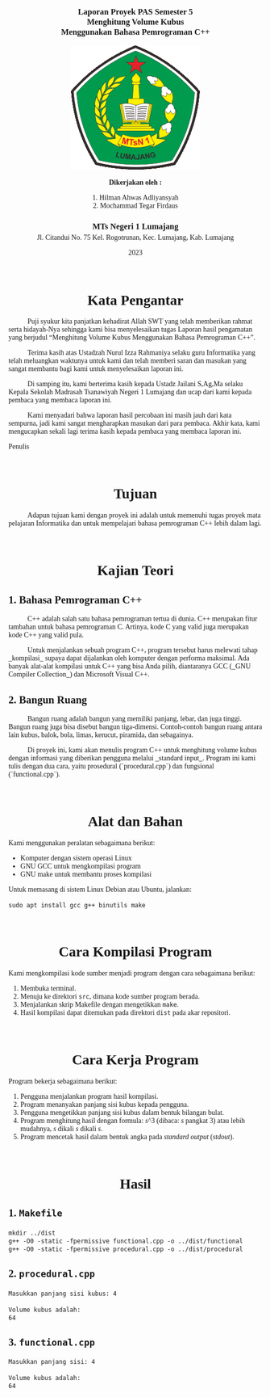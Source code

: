 <div style="max-width:210mm;margin:auto;font-family:serif">

<div style="text-align:center !important"><h3>

Laporan Proyek PAS Semester 5\
Menghitung Volume Kubus\
Menggunakan Bahasa Pemrograman C++

</h3></div style="text-align:center !important">

<div style="text-align:center !important">

![Lambang MTs Negeri 1 Lumajang](_assets/logo_mtsn.gif)

</div style="text-align:center !important">

<div style="text-align:center !important">

**Dikerjakan oleh :**

1\. Hilman Ahwas Adliyansyah\
2\. Mochammad Tegar Firdaus

</div style="text-align:center !important">

<div style="text-align:center !important">

<h3 style="margin-bottom:0.25em">MTs Negeri 1 Lumajang</h3>
<address style="font-style:normal">Jl. Citandui No. 75 Kel. Rogotrunan, Kec. Lumajang, Kab. Lumajang</address>

2023

</div style="text-align:center !important">

<div style="margin:0.5em 0em">&nbsp;</div>

<div style="text-align:center !important">

# Kata Pengantar

</div style="text-align:center !important">

<p style="text-indent:1cm">Puji syukur kita panjatkan kehadirat Allah SWT yang telah memberikan rahmat serta hidayah-Nya sehingga kami bisa menyelesaikan tugas Laporan hasil pengamatan yang berjudul “Menghitung Volume Kubus Menggunakan Bahasa Pemrograman C++”.</p>

<p style="text-indent:1cm">Terima kasih atas Ustadzah Nurul Izza Rahmaniya selaku guru Informatika yang telah meluangkan waktunya untuk kami dan telah memberi saran dan masukan yang sangat membantu bagi kami untuk menyelesaikan laporan ini.</p>

<p style="text-indent:1cm">Di samping itu, kami berterima kasih kepada Ustadz Jailani S,Ag,Ma selaku Kepala Sekolah Madrasah Tsanawiyah Negeri 1 Lumajang dan ucap dari kami kepada pembaca yang membaca laporan ini.</p>

<p style="text-indent:1cm">Kami menyadari bahwa laporan hasil percobaan ini masih jauh dari kata sempurna, jadi kami sangat mengharapkan masukan dari para pembaca. Akhir kata, kami mengucapkan sekali lagi terima kasih kepada pembaca yang membaca laporan ini.</p>

Penulis

<div style="margin:0.5em 0em">&nbsp;</div>

<div style="text-align:center !important">

# Tujuan

</div style="text-align:center !important">

<p style="text-indent:1cm">Adapun tujuan kami dengan proyek ini adalah untuk memenuhi tugas proyek mata pelajaran Informatika dan untuk mempelajari bahasa pemrograman C++ lebih dalam lagi.</p>

<div style="margin:0.5em 0em">&nbsp;</div>

<div style="text-align:center !important">

# Kajian Teori

</div style="text-align:center !important">

## 1. Bahasa Pemrograman C++

<p style="text-indent:1cm">C++ adalah salah satu bahasa pemrograman tertua di dunia. C++ merupakan fitur tambahan untuk bahasa pemrograman C. Artinya, kode C yang valid juga merupakan kode C++ yang valid pula.</p>

<p style="text-indent:1cm">Untuk menjalankan sebuah program C++, program tersebut harus melewati tahap _kompilasi_ supaya dapat dijalankan oleh komputer dengan performa maksimal. Ada banyak alat-alat kompilasi untuk C++ yang bisa Anda pilih, diantaranya GCC (_GNU Compiler Collection_) dan Microsoft Visual C++.</p>

## 2. Bangun Ruang

<p style="text-indent:1cm">Bangun ruang adalah bangun yang memiliki panjang, lebar, dan juga tinggi. Bangun ruang juga bisa disebut bangun tiga-dimensi. Contoh-contoh bangun ruang antara lain kubus, balok, bola, limas, kerucut, piramida, dan sebagainya.</p>

<p style="text-indent:1cm">Di proyek ini, kami akan menulis program C++ untuk menghitung volume kubus dengan informasi yang diberikan pengguna melalui _standard input_. Program ini kami tulis dengan dua cara, yaitu prosedural (`procedural.cpp`) dan fungsional (`functional.cpp`).</p>

<div style="margin:0.5em 0em">&nbsp;</div>

<div style="text-align:center !important">

# Alat dan Bahan

</div style="text-align:center !important">

Kami menggunakan peralatan sebagaimana berikut:

* Komputer dengan sistem operasi Linux
* GNU GCC untuk mengkompilasi program
* GNU make untuk membantu proses kompilasi

Untuk memasang di sistem Linux Debian atau Ubuntu, jalankan:

```
sudo apt install gcc g++ binutils make
```

<div style="margin:0.5em 0em">&nbsp;</div>

<div style="text-align:center !important">

# Cara Kompilasi Program

</div style="text-align:center !important">

Kami mengkompilasi kode sumber menjadi program dengan cara sebagaimana berikut:

1. Membuka terminal.
2. Menuju ke direktori `src`, dimana kode sumber program berada.
3. Menjalankan skrip Makefile dengan mengetikkan `make`.
4. Hasil kompilasi dapat ditemukan pada direktori `dist` pada akar repositori.

<div style="margin:0.5em 0em">&nbsp;</div>

<div style="text-align:center !important">

# Cara Kerja Program

</div style="text-align:center !important">

Program bekerja sebagaimana berikut:

1. Pengguna menjalankan program hasil kompilasi.
2. Program menanyakan panjang sisi kubus kepada pengguna.
3. Pengguna mengetikkan panjang sisi kubus dalam bentuk bilangan bulat.
4. Program menghitung hasil dengan formula: _s_^3 (dibaca: _s_ pangkat 3) atau lebih mudahnya, _s_ dikali _s_ dikali _s_.
5. Program mencetak hasil dalam bentuk angka pada _standard output_ (_stdout_).

<div style="margin:0.5em 0em">&nbsp;</div>

<div style="text-align:center !important">

# Hasil

</div style="text-align:center !important">

## 1. `Makefile`

```
mkdir ../dist
g++ -O0 -static -fpermissive functional.cpp -o ../dist/functional
g++ -O0 -static -fpermissive procedural.cpp -o ../dist/procedural
```

## 2. `procedural.cpp`

```
Masukkan panjang sisi kubus: 4

Volume kubus adalah: 
64
```

## 3. `functional.cpp`

```
Masukkan panjang sisi: 4

Volume kubus adalah: 
64
```

</div>